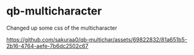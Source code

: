 # qb-multicharacter

Changed up some css of the multicharacter

https://github.com/sakuraa0/qb-multichar/assets/69822832/81a651b5-2b16-4764-aefe-7b6dc2502c67
